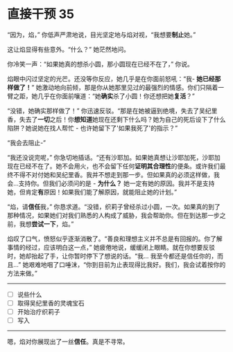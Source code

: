 # 直接干预 35

“因为，焰，” 你低声严肃地说，目光坚定地与焰对视，“我想要**制止**她。”

这让焰显得有些意外。“什么？” 她茫然地问。

你冷笑一声：“如果她真的想杀小圆，那小圆现在已经不在了，” 你说。

焰眼中闪过坚定的光芒。还没等你反应，她几乎是在你面前怒吼：“我- **她已经那样做了！**” 她激动地向前倾，那是你从她那里见过的最强烈的情感。你们只隔着一臂之距，她几乎在你面前嚷道：“她**确实**杀了小圆！你还想把她**复活**？”

“没错，她确实那样做了！” 你迅速反驳。“那是在她被逼到绝境，失去了吴纪里香，失去了**一切**之后！你**想知道**她现在还剩下什么吗？她为自己的死后设下了什么陷阱？她说她在找人帮忙 - 也许她留下了'如果我死了'的指示？”

“我会去阻止-”

“我还没说完呢，” 你急切地插话。“还有沙耶加。如果她真想让沙耶加死，沙耶加现在已经不在了。她不会用火，也不会留下任何**证明其合理性**的便条。或许我们最终不得不对付她和吴纪里香。我并不想走到那一步。但如果真的必须这样做，我会...支持你。但我们必须问的是 - **为什么？** 她一定有她的原因。我并不是支持她，但肯定**有**原因！如果我们能了解原因，就能阻止她的计划。”

“焰，请**信任**我，” 你恳求道。“没错，织莉子曾经杀过小圆，一次。如果真的到了那种情况，如果她们对我们熟悉的人构成了威胁，我会帮助你。但在到达那一步之前，我想**尝试一下**，焰。”

焰叹了口气，愤怒似乎逐渐消散了。“善良和理想主义并不总是有回报的。你了解事情的经过，应该明白这一点，” 她疲倦地说，缓缓闭上眼睛。就在你想要反驳时，她却抬起了手，让你暂时停下了想说的话。“我... 我至今都还是信任你的，而且...” 她艰难地咽了口唾沫，“你到目前为止表现得比我好。我们，我会试着按你的方法来做。”

---

- [ ] 说些什么
- [ ] 取得吴纪里香的灵魂宝石
- [ ] 开始治疗织莉子
- [ ] 写入

---

嗯，焰对你展现出了一丝**信任**。真是不寻常。
